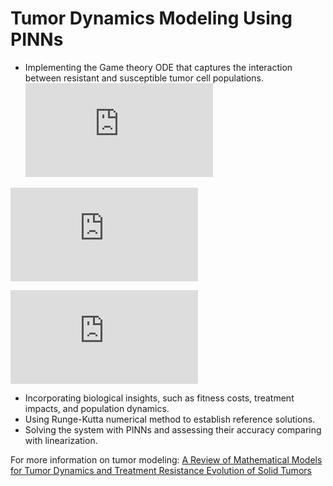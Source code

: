 # Tumor Dynamics Modeling Using PINNs

- Implementing the Game theory ODE that captures the interaction between resistant and susceptible tumor cell populations.
![Equation 1](https://latex.codecogs.com/svg.latex?W%28i%29%20%3D%20%5Csum%20p_j%20%5Ccdot%20%5Ctext%7BPayoff%7D%28ij%29%20%3D%201%20-%20r_i%20-%20d_i%20%2B%20%281%20-%20p_i%29%20%5Ccdot%20X_i)

![Equation 2](https://latex.codecogs.com/svg.latex?%5Coverline%7BW%7D%20%3D%20%5Csum%20p_i%20%5Ccdot%20W%28i%29)

![Equation 3](https://latex.codecogs.com/svg.latex?%5Cfrac%7Bdp_i%7D%7Bdt%7D%20%3D%20p_i%20%5Ccdot%20%5Cleft%28W%28i%29%20-%20%5Coverline%7BW%7D%5Cright%29)

- Incorporating biological insights, such as fitness costs, treatment impacts, and population dynamics.
- Using Runge-Kutta numerical method to establish reference solutions.
- Solving the system with PINNs and assessing their accuracy comparing with linearization.

For more information on tumor modeling: [A Review of Mathematical Models for Tumor Dynamics and Treatment Resistance Evolution of Solid Tumors](https://pmc.ncbi.nlm.nih.gov/articles/PMC6813171/)

